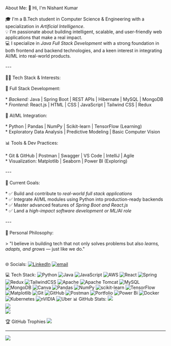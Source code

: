 About Me:
👋 Hi, I'm Nishant Kumar<br><br>🎓 I'm a B.Tech student in Computer Science & Engineering with a specialization in *Artificial Intelligence*.<br>💡 I'm passionate about building intelligent, scalable, and user-friendly web applications that make a real impact.<br>💻 I specialize in *Java Full Stack Development* with a strong foundation in both frontend and backend technologies, and a keen interest in integrating AI/ML into real-world products.<br><br>---<br><br> 👨‍💻 Tech Stack & Interests:<br><br> 🔧 Full Stack Development:<br><br>* *Backend:* Java | Spring Boot | REST APIs | Hibernate | MySQL | MongoDB<br>* *Frontend:* React.js | HTML | CSS | JavaScript | Tailwind CSS | Redux<br><br> 🤖 AI/ML Integration:<br><br>* Python | Pandas | NumPy | Scikit-learn | TensorFlow (Learning)<br>* Exploratory Data Analysis | Predictive Modeling | Basic Computer Vision<br><br> 📊 Tools & Dev Practices:<br><br>* Git & GitHub | Postman | Swagger | VS Code | IntelliJ | Agile<br>* Visualization: Matplotlib | Seaborn | Power BI (Exploring)<br><br>---<br><br>🚀 Current Goals:<br><br>* ✅ Build and contribute to *real-world full stack applications*<br>* ✅ Integrate AI/ML modules using Python into production-ready backends<br>* ✅ Master advanced features of *Spring Boot and React.js*<br>* ✅ Land a *high-impact software development or ML/AI role*<br><br>---<br><br> 🌟 Personal Philosophy:<br><br>> "I believe in building tech that not only solves problems but also *learns, adapts, and grows* — just like we do."<br><br>


🌐 Socials:
[![LinkedIn](https://img.shields.io/badge/LinkedIn-%230077B5.svg?logo=linkedin&logoColor=white)](https://linkedin.com/in/https://www.linkedin.com/in/nishant-singh-a20296325/) [![email](https://img.shields.io/badge/Email-D14836?logo=gmail&logoColor=white)](mailto:nishantsingh66770@gmail.com) 

💻 Tech Stack:
![Python](https://img.shields.io/badge/python-3670A0?style=for-the-badge&logo=python&logoColor=ffdd54) ![Java](https://img.shields.io/badge/java-%23ED8B00.svg?style=for-the-badge&logo=openjdk&logoColor=white) ![JavaScript](https://img.shields.io/badge/javascript-%23323330.svg?style=for-the-badge&logo=javascript&logoColor=%23F7DF1E) ![AWS](https://img.shields.io/badge/AWS-%23FF9900.svg?style=for-the-badge&logo=amazon-aws&logoColor=white) ![React](https://img.shields.io/badge/react-%2320232a.svg?style=for-the-badge&logo=react&logoColor=%2361DAFB) ![Spring](https://img.shields.io/badge/spring-%236DB33F.svg?style=for-the-badge&logo=spring&logoColor=white) ![Redux](https://img.shields.io/badge/redux-%23593d88.svg?style=for-the-badge&logo=redux&logoColor=white) ![TailwindCSS](https://img.shields.io/badge/tailwindcss-%2338B2AC.svg?style=for-the-badge&logo=tailwind-css&logoColor=white) ![Apache](https://img.shields.io/badge/apache-%23D42029.svg?style=for-the-badge&logo=apache&logoColor=white) ![Apache Tomcat](https://img.shields.io/badge/apache%20tomcat-%23F8DC75.svg?style=for-the-badge&logo=apache-tomcat&logoColor=black) ![MySQL](https://img.shields.io/badge/mysql-4479A1.svg?style=for-the-badge&logo=mysql&logoColor=white) ![MongoDB](https://img.shields.io/badge/MongoDB-%234ea94b.svg?style=for-the-badge&logo=mongodb&logoColor=white) ![Canva](https://img.shields.io/badge/Canva-%2300C4CC.svg?style=for-the-badge&logo=Canva&logoColor=white) ![Pandas](https://img.shields.io/badge/pandas-%23150458.svg?style=for-the-badge&logo=pandas&logoColor=white) ![NumPy](https://img.shields.io/badge/numpy-%23013243.svg?style=for-the-badge&logo=numpy&logoColor=white) ![scikit-learn](https://img.shields.io/badge/scikit--learn-%23F7931E.svg?style=for-the-badge&logo=scikit-learn&logoColor=white) ![TensorFlow](https://img.shields.io/badge/TensorFlow-%23FF6F00.svg?style=for-the-badge&logo=TensorFlow&logoColor=white) ![Matplotlib](https://img.shields.io/badge/Matplotlib-%23ffffff.svg?style=for-the-badge&logo=Matplotlib&logoColor=black) ![Git](https://img.shields.io/badge/git-%23F05033.svg?style=for-the-badge&logo=git&logoColor=white) ![GitHub](https://img.shields.io/badge/github-%23121011.svg?style=for-the-badge&logo=github&logoColor=white) ![Postman](https://img.shields.io/badge/Postman-FF6C37?style=for-the-badge&logo=postman&logoColor=white) ![Portfolio](https://img.shields.io/badge/Portfolio-%23000000.svg?style=for-the-badge&logo=firefox&logoColor=#FF7139) ![Power Bi](https://img.shields.io/badge/power_bi-F2C811?style=for-the-badge&logo=powerbi&logoColor=black) ![Docker](https://img.shields.io/badge/docker-%230db7ed.svg?style=for-the-badge&logo=docker&logoColor=white) ![Kubernetes](https://img.shields.io/badge/kubernetes-%23326ce5.svg?style=for-the-badge&logo=kubernetes&logoColor=white) ![nVIDIA](https://img.shields.io/badge/nVIDIA-%2376B900.svg?style=for-the-badge&logo=nVIDIA&logoColor=white) ![Uber](https://img.shields.io/badge/Uber-%23000000.svg?style=for-the-badge&logo=Uber&logoColor=white)
📊 GitHub Stats:
![](https://github-readme-stats.vercel.app/api?username=Nishant0986&theme=vue-dark&hide_border=false&include_all_commits=false&count_private=false)<br/>
![](https://nirzak-streak-stats.vercel.app/?user=Nishant0986&theme=vue-dark&hide_border=false)<br/>
![](https://github-readme-stats.vercel.app/api/top-langs/?username=Nishant0986&theme=vue-dark&hide_border=false&include_all_commits=false&count_private=false&layout=compact)

🏆 GitHub Trophies
![](https://github-profile-trophy.vercel.app/?username=Nishant0986&theme=radical&no-frame=false&no-bg=true&margin-w=4)

---
[![](https://visitcount.itsvg.in/api?id=Nishant0986&icon=0&color=0)](https://visitcount.itsvg.in)

<!-- Proudly created with GPRM ( https://gprm.itsvg.in ) -->
